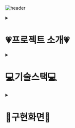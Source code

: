  ![header](https://capsule-render.vercel.app/api?type=waving&color=gradient&height=200&section=header&text=티격태격&fontSize=90&animation=fadeIn&fontColor=ffffff&fontAlign=70)

<details>
    <summary><h1>💗프로젝트 소개💗</h1></summary>
    <div markdown="1">
        <h2>티격태격이란❓</h2>
        <h4>역할(A팀, B팀, 심판)과 주제가 주어지면 제한시간 내 음성 또는 텍스트로 논쟁을 벌인 뒤, 심판의 투표를 통해 승부가 정해지는 말싸움 사이트</h4>
        <h3>📅개발 기간</h3>
        <h4>2024.02 ~ 2024.03</h4>     
    </div>
</details>

<details>
    <summary><h1>💻기술스택💻</h1></summary>
    <div markdown="1">
        <h2>📍Front</h2>
        <img src="https://img.shields.io/badge/html5-E34F26?style=for-the-badge&logo=html5&logoColor=white"/>
        <img src="https://img.shields.io/badge/css3-1572B6?style=for-the-badge&logo=css3&logoColor=white"/>
        <img src="https://img.shields.io/badge/javascript-F7DF1E?style=for-the-badge&logo=javascript&logoColor=white"/>
        <img src="https://img.shields.io/badge/jquery-0769AD?style=for-the-badge&logo=jquery&logoColor=white"/>
        <img src="https://img.shields.io/badge/bootstrap-7952B3?style=for-the-badge&logo=bootstrap&logoColor=white"/>
        <h2>📍Backend</h2>
        <img src="https://img.shields.io/badge/Java-437291?style=for-the-badge&logo=openjdk&logoColor=white"/>
        <img src="https://img.shields.io/badge/springboot-6DB33F?style=for-the-badge&logo=springboot&logoColor=white"/>
        <img src="https://img.shields.io/badge/thymeleaf-005F0F?style=for-the-badge&logo=thymeleaf&logoColor=white"/>
        <h2>📍Database</h2>
        <img src="https://img.shields.io/badge/MariaDB-003545?style=for-the-badge&logo=mariadb&logoColor=white"/>
        <img src="https://img.shields.io/badge/MongoDB-47A248?style=for-the-badge&logo=mongodb&logoColor=white"/>
        <img src="https://img.shields.io/badge/Redis-FF4438?style=for-the-badge&logo=redis&logoColor=white"/>
        <h2>📍Server</h2>
        <img src="https://img.shields.io/badge/amazonec2-FF9900?style=for-the-badge&logo=amazonec2&logoColor=white"/>
        <h2>📍CI/CD</h2>
        <img src="https://img.shields.io/badge/apachemaven-C71A36?style=for-the-badge&logo=apachemaven&logoColor=white"/>
        <img src="https://img.shields.io/badge/jenkins-D24939?style=for-the-badge&logo=jenkins&logoColor=white"/>        
        <img src="https://img.shields.io/badge/docker-2496ED?style=for-the-badge&logo=docker&logoColor=white"/>
        <h2>📍Collaborative Software / Remote repository</h2>
        <img src="https://img.shields.io/badge/jira-0052CC?style=for-the-badge&logo=jira&logoColor=white"/>
        <img src="https://img.shields.io/badge/github-181717?style=for-the-badge&logo=github&logoColor=white"/> 
    </div>
</details>

<details>
    <summary><h1>🎁구현화면🎁</h1></summary>
    <div markdown="1">
        <details>
            <summary><h3>🏠메인홈</h3></summary>
            <div markdown="1">
             <img width="1194" alt="티격태격 - 메인" src="https://github.com/user-attachments/assets/8fbbc9a0-14c7-40ec-b1f2-d835c66767d3">
            </div>
        </details>
        <details>
            <summary><h3>🎟️게임방 입장</h3></summary>
            <div markdown="1">
             <img width="1440" alt="게임방입장" src="https://github.com/user-attachments/assets/1261d2bc-330f-49d6-8d33-fc7cb9de3caf">
            </div>
        </details>
        <details>
            <summary><h3>🙏게임 대기방</h3></summary>
            <div markdown="1">
             <img width="1440" alt="게임대기방" src="https://github.com/user-attachments/assets/4eff14fc-8c44-423e-b4ef-32624f1c32af">            
            </div>
        </details>
        <details>
            <summary><h3>📨텍스트 게임방</h3></summary>
            <div markdown="1">
             <img width="1440" alt="텍스트게임방" src="https://github.com/user-attachments/assets/d75a7443-efc4-46fd-b13e-3db98b652395">            
            </div>
        </details>
        <details>
            <summary><h3>🎤음성 게임방</h3></summary>
            <div markdown="1">
             <img width="1440" alt="음성게임방" src="https://github.com/user-attachments/assets/71446301-ccf8-4b7b-963a-051c47008e1b">            
            </div>
        </details>
        <details>
            <summary><h3>📥게임방 투표</h3></summary>
            <div markdown="1">
             <img width="1440" alt="게임방투표" src="https://github.com/user-attachments/assets/f8ae2a12-09fd-4a9f-9f87-38c0321b868c">            
            </div>
        </details>
        <details>
            <summary><h3>⚖️게임 결과</h3></summary>
            <div markdown="1">
             <img width="1440" alt="게임결과" src="https://github.com/user-attachments/assets/0ab0e3ff-e74d-464f-9120-32afea2b2314">            
            </div>
        </details>
    </div>
</details>

